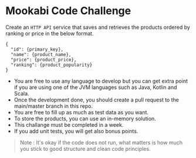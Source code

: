 # Mookabi Code Challenge

Create an `HTTP API` service that saves and retrieves the products ordered by ranking or price in the below format. 

```
{
  "id": {primary_key},
  "name": {product_name},
  "price": {product_price},
  "ranking": {product_popularity} 
}
```

* You are free to use any language to develop but you can get extra point if you are using one of the JVM languages such as Java, Kotlin and Scala.
* Once the development done, you should create a pull request to the main/master branch in this repo.
* You are free to fill up as much as test data as you want.
* To store the products, you can use an in-memory solution.
* This challange must be completed in a week.
* If you add unit tests, you will get also bonus points.

>Note : It's okay if the code does not run, what matters is how much you stick to good structure and clean code principles.
